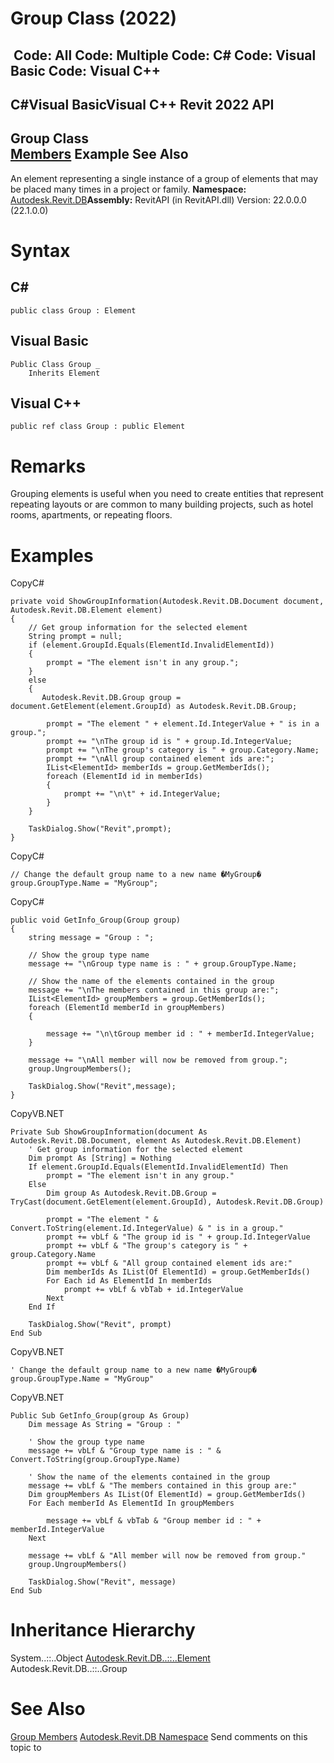 # Group Class (2022)

﻿
 Code: All Code: Multiple Code: C# Code: Visual Basic Code: Visual C++   
---  
C#Visual BasicVisual C++
Revit 2022 API  
---  
Group Class  
[Members](2a695dff-8aa5-c266-1d4e-870483e9b5dc.md "Group Members") Example See Also  
---  
An element representing a single instance of a group of elements that may be placed many times in a project or family. 
**Namespace:** [Autodesk.Revit.DB](87546ba7-461b-c646-cbb1-2cb8f5bff8b2.md "Autodesk.Revit.DB Namespace")**Assembly:** RevitAPI (in RevitAPI.dll) Version: 22.0.0.0 (22.1.0.0)
# Syntax
C#  
---  
```text
public class Group : Element
```
  
Visual Basic  
---  
```text
Public Class Group _
	Inherits Element
```
  
Visual C++  
---  
```text
public ref class Group : public Element
```
  
# Remarks
Grouping elements is useful when you need to create entities that represent repeating layouts or are common to many building projects, such as hotel rooms, apartments, or repeating floors. 
# Examples
CopyC#
```text
private void ShowGroupInformation(Autodesk.Revit.DB.Document document, Autodesk.Revit.DB.Element element)
{
    // Get group information for the selected element
    String prompt = null;
    if (element.GroupId.Equals(ElementId.InvalidElementId))
    {
        prompt = "The element isn't in any group.";
    }
    else
    {
       Autodesk.Revit.DB.Group group = document.GetElement(element.GroupId) as Autodesk.Revit.DB.Group;

        prompt = "The element " + element.Id.IntegerValue + " is in a group.";
        prompt += "\nThe group id is " + group.Id.IntegerValue;
        prompt += "\nThe group's category is " + group.Category.Name;
        prompt += "\nAll group contained element ids are:";
        IList<ElementId> memberIds = group.GetMemberIds();
        foreach (ElementId id in memberIds)
        {
            prompt += "\n\t" + id.IntegerValue;
        }
    }

    TaskDialog.Show("Revit",prompt);
}
```

CopyC#
```text
// Change the default group name to a new name �MyGroup�
group.GroupType.Name = "MyGroup";
```

CopyC#
```text
public void GetInfo_Group(Group group)
{
    string message = "Group : ";

    // Show the group type name
    message += "\nGroup type name is : " + group.GroupType.Name;

    // Show the name of the elements contained in the group
    message += "\nThe members contained in this group are:";
    IList<ElementId> groupMembers = group.GetMemberIds();
    foreach (ElementId memberId in groupMembers)
    {

        message += "\n\tGroup member id : " + memberId.IntegerValue;
    }

    message += "\nAll member will now be removed from group.";
    group.UngroupMembers();

    TaskDialog.Show("Revit",message);
}
```

CopyVB.NET
```text
Private Sub ShowGroupInformation(document As Autodesk.Revit.DB.Document, element As Autodesk.Revit.DB.Element)
    ' Get group information for the selected element
    Dim prompt As [String] = Nothing
    If element.GroupId.Equals(ElementId.InvalidElementId) Then
        prompt = "The element isn't in any group."
    Else
        Dim group As Autodesk.Revit.DB.Group = TryCast(document.GetElement(element.GroupId), Autodesk.Revit.DB.Group)

        prompt = "The element " & Convert.ToString(element.Id.IntegerValue) & " is in a group."
        prompt += vbLf & "The group id is " + group.Id.IntegerValue
        prompt += vbLf & "The group's category is " + group.Category.Name
        prompt += vbLf & "All group contained element ids are:"
        Dim memberIds As IList(Of ElementId) = group.GetMemberIds()
        For Each id As ElementId In memberIds
            prompt += vbLf & vbTab + id.IntegerValue
        Next
    End If

    TaskDialog.Show("Revit", prompt)
End Sub
```

CopyVB.NET
```text
' Change the default group name to a new name �MyGroup�
group.GroupType.Name = "MyGroup"
```

CopyVB.NET
```text
Public Sub GetInfo_Group(group As Group)
    Dim message As String = "Group : "

    ' Show the group type name
    message += vbLf & "Group type name is : " & Convert.ToString(group.GroupType.Name)

    ' Show the name of the elements contained in the group
    message += vbLf & "The members contained in this group are:"
    Dim groupMembers As IList(Of ElementId) = group.GetMemberIds()
    For Each memberId As ElementId In groupMembers

        message += vbLf & vbTab & "Group member id : " + memberId.IntegerValue
    Next

    message += vbLf & "All member will now be removed from group."
    group.UngroupMembers()

    TaskDialog.Show("Revit", message)
End Sub
```

# Inheritance Hierarchy
System..::..Object [Autodesk.Revit.DB..::..Element](eb16114f-69ea-f4de-0d0d-f7388b105a16.md "Element Class") Autodesk.Revit.DB..::..Group
# See Also
[Group Members](2a695dff-8aa5-c266-1d4e-870483e9b5dc.md "Group Members")
[Autodesk.Revit.DB Namespace](87546ba7-461b-c646-cbb1-2cb8f5bff8b2.md "Autodesk.Revit.DB Namespace")
Send comments on this topic to 